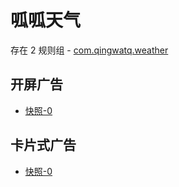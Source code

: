 # 呱呱天气

存在 2 规则组 - [com.qingwatq.weather](/src/apps/com.qingwatq.weather.ts)

## 开屏广告

- [快照-0](https://i.gkd.li/import/13476349)

## 卡片式广告

- [快照-0](https://i.gkd.li/import/13476350)
